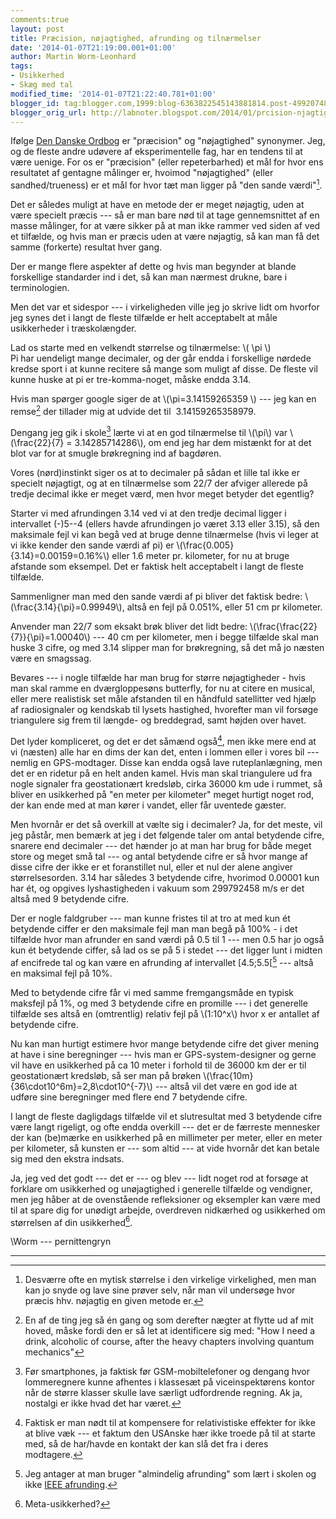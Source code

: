 ```yaml
---
comments:true
layout: post
title: Præcision, nøjagtighed, afrunding og tilnærmelser
date: '2014-01-07T21:19:00.001+01:00'
author: Martin Worm-Leonhard
tags:
- Usikkerhed
- Skæg med tal
modified_time: '2014-01-07T21:22:40.781+01:00'
blogger_id: tag:blogger.com,1999:blog-6363822545143881814.post-4992074823826065854
blogger_orig_url: http://labnoter.blogspot.com/2014/01/prcision-njagtighed-afrunding-og.html
---
```


Ifølge [Den Danske Ordbog](http://ordnet.dk/ddo) er "præcision" og
"nøjagtighed" synonymer. Jeg, og de fleste andre udøvere af
eksperimentelle fag, har en tendens til at være uenige. For os er
"præcision" (eller repeterbarhed) et mål for hvor ens resultatet af
gentagne målinger er, hvoimod "nøjagtighed" (eller sandhed/trueness) er
et mål for hvor tæt man ligger på "den sande værdi"[^1]. 

Det er således
muligt at have en metode der er meget nøjagtig, uden at være specielt
præcis --- så er man bare nød til at tage gennemsnittet af en masse
målinger, for at være sikker på at man ikke rammer ved siden af ved et
tilfælde, og hvis man er præcis uden at være nøjagtig, så kan man få det
samme (forkerte) resultat hver gang.

Der er mange flere aspekter af dette og hvis man begynder at blande
forskellige standarder ind i det, så kan man nærmest drukne, bare i
terminologien.

Men det var et sidespor --- i virkeligheden ville jeg jo skrive lidt om
hvorfor jeg synes det i langt de fleste tilfælde er helt acceptabelt at
måle usikkerheder i træskolængder.

Lad os starte med en velkendt størrelse og tilnærmelse: \\( \pi \\)  
Pi har uendeligt mange decimaler, og der går endda i forskellige nørdede
kredse sport i at kunne recitere så mange som muligt af disse. De fleste
vil kunne huske at pi er tre-komma-noget, måske endda 3.14. 

Hvis man
spørger google siger de at \\(\pi=3.14159265359 \\) --- jeg kan en
remse[^2] der tillader mig at udvide det til  3.14159265358979. 

Dengang jeg gik i skole[^3] lærte vi at en god tilnærmelse til \\(\pi\\) var
\\(\frac{22}{7} = 3.14285714286\\), om end jeg har dem mistænkt for at
det blot var for at smugle brøkregning ind af bagdøren. 

Vores (nørd)instinkt siger os at to decimaler på sådan et lille tal ikke er
specielt nøjagtigt, og at en tilnærmelse som 22/7 der afviger allerede
på tredje decimal ikke er meget værd, men hvor meget betyder det
egentlig?

Starter vi med afrundingen 3.14 ved vi at den tredje decimal ligger i
intervallet (-)5--4 (ellers havde afrundingen jo været 3.13 eller 3.15),
så den maksimale fejl vi kan begå ved at bruge denne tilnærmelse (hvis
vi leger at vi ikke kender den sande værdi af pi) er
\\(\frac{0.005}{3.14}=0.00159=0.16\%\\) eller 1.6 meter pr. kilometer,
for nu at bruge afstande som eksempel. Det er faktisk helt acceptabelt i
langt de fleste tilfælde.

Sammenligner man med den sande værdi af pi bliver det faktisk bedre:
\\(\frac{3.14}{\pi}=0.99949\\), altså en fejl på 0.051%, eller 51 cm
pr kilometer.

Anvender man 22/7 som eksakt brøk bliver det lidt bedre:
\\(\frac{\frac{22}{7}}{\pi}=1.00040\\) --- 40 cm per kilometer, men i
begge tilfælde skal man huske 3 cifre, og med 3.14 slipper man for
brøkregning, så det må jo næsten være en smagssag.

Bevares --- i nogle tilfælde har man brug for større nøjagtigheder - hvis
man skal ramme en dværgloppesøns butterfly, for nu at citere en musical,
eller mere realistisk set måle afstanden til en håndfuld satellitter ved
hjælp af radiosignaler og kendskab til lysets hastighed, hvorefter man
vil forsøge triangulere sig frem til længde- og breddegrad, samt højden
over havet. 

Det lyder kompliceret, og det er det såmænd også[^4], men
ikke mere end at vi (næsten) alle har en dims der kan det, enten i
lommen eller i vores bil --- nemlig en GPS-modtager. Disse kan endda også
lave ruteplanlægning, men det er en ridetur på en helt anden kamel. Hvis
man skal triangulere ud fra nogle signaler fra geostationært kredsløb,
cirka 36000 km ude i rummet, så bliver en usikkerhed på "en meter per
kilometer" meget hurtigt noget rod, der kan ende med at man kører i
vandet, eller får uventede gæster.

Men hvornår er det så overkill at vælte sig i decimaler? Ja, for det
meste, vil jeg påstår, men bemærk at jeg i det følgende taler om antal
betydende cifre, snarere end decimaler --- det hænder jo at man har brug
for både meget store og meget små tal --- og antal betydende cifre er så
hvor mange af disse cifre der ikke er et foranstillet nul, eller et nul
der alene angiver størrelsesorden. 3.14 har således 3 betydende cifre,
hvorimod 0.00001 kun har ét, og opgives lyshastigheden i vakuum
som 299792458 m/s er det altså med 9 betydende cifre.

Der er nogle faldgruber --- man kunne fristes til at tro at med kun ét
betydende ciffer er den maksimale fejl man man begå på 100% - i det
tilfælde hvor man afrunder en sand værdi på 0.5 til 1 --- men 0.5 har jo
også kun ét betydende ciffer, så lad os se på 5 i stedet --- det ligger
lunt i midten af encifrede tal og kan være en afrunding af intervallet
\[4.5;5.5\[[^5] --- altså en maksimal fejl på 10%.

Med to betydende cifre får vi med samme fremgangsmåde en typisk maksfejl
på 1%, og med 3 betydende cifre en promille --- i det generelle tilfælde
ses altså en (omtrentlig) relativ fejl på \\(1:10^x\\) hvor x er
antallet af betydende cifre.

Nu kan man hurtigt estimere hvor mange betydende cifre det giver mening
at have i sine beregninger --- hvis man er GPS-system-designer og gerne
vil have en usikkerhed på ca 10 meter i forhold til de 36000 km der er
til geostationært kredsløb, så ser man på brøken
\\(\frac{10m}{36\cdot10^6m}=2,8\cdot10^{-7}\\) --- altså vil det være
en god ide at udføre sine beregninger med flere end 7 betydende cifre.

I langt de fleste dagligdags tilfælde vil et slutresultat med 3
betydende cifre være langt rigeligt, og ofte endda overkill --- det er de
færreste mennesker der kan (be)mærke en usikkerhed på en millimeter per
meter, eller en meter per kilometer, så kunsten er --- som altid --- at vide
hvornår det kan betale sig med den ekstra indsats.

Ja, jeg ved det godt --- det er --- og blev --- lidt noget rod at forsøge at
forklare om usikkerhed og unøjagtighed i generelle tilfælde og
vendigner, men jeg håber at de ovenstående refleksioner og eksempler kan
være med til at spare dig for unødigt arbejde, overdreven nidkærhed og
usikkerhed om størrelsen af din usikkerhed[^6].

\\Worm --- pernittengryn

------------------------------------------------------------------------

[^1]: Desværre ofte en mytisk størrelse i den virkelige virkelighed,
    men man kan jo snyde og lave sine prøver selv, når man vil undersøge
    hvor præcis hhv. nøjagtig en given metode er.

[^2]: En af de ting jeg så én gang og som derefter nægter at flytte ud
    af mit hoved, måske fordi den er så let at identificere sig med: "How I
    need a drink, alcoholic of course, after the heavy chapters involving
    quantum mechanics"

[^3]: Før smartphones, ja faktisk før GSM-mobiltelefoner og dengang
    hvor lommeregnere kunne afhentes i klassesæt på viceinspektørens kontor
    når de større klasser skulle lave særligt udfordrende regning. Ak ja,
    nostalgi er ikke hvad det har været.

[^4]: Faktisk er man nødt til at kompensere for relativistiske effekter
    for ikke at blive væk --- et faktum den USAnske hær ikke troede på til at
    starte med, så de har/havde en kontakt der kan slå det fra i deres
    modtagere.

[^5]: Jeg antager at man bruger "almindelig afrunding" som lært i
    skolen og ikke [IEEE afrunding](http://en.wikipedia.org/wiki/IEEE754#Rounding_rules).

[^6]: Meta-usikkerhed?
